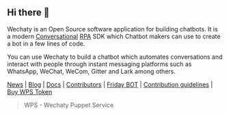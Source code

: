 ## Hi there 👋

Wechaty is an Open Source software application for building chatbots. It is a modern [Conversational](https://wechaty.js.org/docs/explanations/conversational) [RPA](https://wechaty.js.org/docs/explanations/rpa) SDK which Chatbot makers can use to create a bot in a few lines of code.

You can use Wechaty to build a chatbot which automates conversations and interact with people through instant messaging platforms such as WhatsApp, WeChat, WeCom, Gitter and Lark among others.

[News](https://wechaty.js.org/news) | [Blog](https://wechaty.js.org/blog) | [Docs](https://wechaty.js.org/docs) | [Contributors](https://wechaty.js.org/docs/contributors) | [Friday BOT](https://wechaty.js.org/docs/showcases/friday-bot) | [Contribution guidelines](https://wechaty.js.org/docs/contributing/) | [Buy WPS Token](https://wechaty.js.org/docs/puppet-services/) 

> WPS - Wechaty Puppet Service
